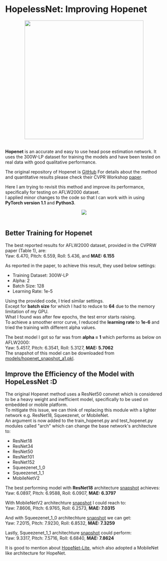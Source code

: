 # HopelessNet: Improving Hopenet #

<div align="center">
  <img src="https://i.imgur.com/K7jhHOg.png" width="380"><br><br>
</div>

**Hopenet** is an accurate and easy to use head pose estimation network. It uses the 300W-LP dataset for training the models and have been tested on real data with good qualitative performance.

The original repository of Hopenet is [GitHub](https://github.com/natanielruiz/deep-head-pose)
For details about the method and quantitative results please check their CVPR Workshop [paper](https://arxiv.org/abs/1710.00925).

Here I am trying to revisit this method and improve its performance, specifically for testing on AFLW2000 dataset.  
I applied minor changes to the code so that I can work with in using **PyTorch version 1.1** and **Python3**.

<div align="center">
<img src="output-amir.gif"/><br><br>
</div>

## Better Training for Hopenet

The best reported results for AFLW2000 dataset, provided in the CVPRW paper (Table 1), are:  
Yaw: 6.470, Pitch: 6.559, Roll: 5.436, and **MAE: 6.155**

As reported in the paper, to achieve this result, they used below settings:
* Training Dataset: 300W-LP
* Alpha: 2
* Batch Size: 128
* Learning Rate: 1e-5

Using the provided code, I tried similar settings.  
Except for **batch size** for which I had to reduce to **64** due to the memory limitation of my GPU.  
What I found was after few epochs, the test error starts raising.  
To achieve a smoother error curve, I reduced the **learning rate** to **1e-6** and tried the training with different alpha values.

The best model I got so far was from **alpha = 1** which performs as below on AFLW2000:  
Yaw: 5.4517, Pitch: 6.3541, Roll: 5.3127, **MAE: 5.7062**  
The snapshot of this model can be downloaded from [models/hopenet_snapshot_a1.pkl](https://github.com/shahroudy/deep-head-pose/raw/master/models/hopenet_snapshot_a1.pkl).

## Improve the Efficiency of the Model with HopeLessNet :D

The original Hopenet method uses a ResNet50 convnet which is considered to be a heavy weight and inefficient model, specifically to be used on embedded or mobile platform.  
To mitigate this issue, we can think of replacing this module with a lighter network e.g. ResNet18, Squeezenet, or MobileNet.  
An argument is now added to the train_hopenet.py and test_hopenet.py modules called "arch" which can change the base network's architecture to:
* ResNet18
* ResNet34
* ResNet50
* ResNet101
* ResNet152
* Squeezenet_1_0
* Squeezenet_1_1
* MobileNetV2

The best performing model with **ResNet18** architecture [snapshot](https://github.com/shahroudy/deep-head-pose/raw/master/models/hopenet_resnet18.pkl) achieves:  
Yaw: 6.0897, Pitch: 6.9588, Roll: 6.0907, **MAE: 6.3797**

With MobileNetV2 architechture [snapshot](https://github.com/shahroudy/deep-head-pose/raw/master/models/mobilenetv2.pkl) I could reach to:  
Yaw: 7.8606, Pitch: 6.9765, Roll: 6.2573, **MAE: 7.0315**

And with Squeezenet_1_0 architechture [snapshot]() we can get:  
Yaw: 7.2015, Pitch: 7.9230, Roll: 6.8532, **MAE: 7.3259**

Lastly, Squeezenet_1_1 architechture [snapshot]() could perform:  
Yaw: 9.3317, Pitch: 7.5716, Roll: 6.6840, **MAE: 7.8624**

It is good to mention about [HopeNet-Lite](https://github.com/OverEuro/deep-head-pose-lite), which also adopted a MobileNet like architecture for HopeNet.
